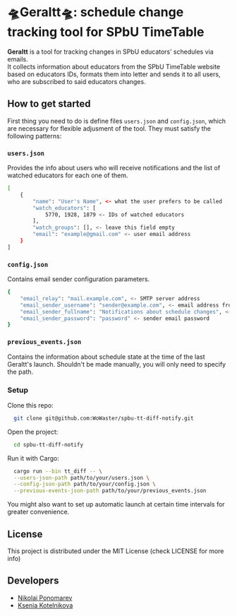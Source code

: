 # 🛸Geraltt🛸: schedule change tracking tool for SPbU TimeTable

**Geraltt** is a tool for tracking changes in SPbU educators’ schedules via emails.  
It collects information about educators from the SPbU TimeTable website based on educators IDs, formats them into letter and sends it to all users, who are subscribed to said educators changes.

## How to get started

First thing you need to do is define files `users.json` and `config.json`, which are necessary for flexible adjusment of the tool. They must satisfy the following patterns:

### `users.json`

Provides the info about users who will receive notifications and the list of watched educators for each one of them.

```bash
[
    {
        "name": "User's Name", <- what the user prefers to be called
        "watch_educators": [
            5770, 1928, 1879 <- IDs of watched educators
        ],
        "watch_groups": [], <- leave this field empty
        "email": "example@gmail.com" <- user email address
    }
]
```

### `config.json`

Contains email sender configuration parameters.

```bash
{
    "email_relay": "mail.example.com", <- SMTP server address
    "email_sender_username": "sender@example.com", <- email address from which the letters will be sent
    "email_sender_fullname": "Notifications about schedule changes", <- sender display name
    "email_sender_password": "password" <- sender email password
}
```

### `previous_events.json`

Contains the information about schedule state at the time of the last Geraltt's launch. Shouldn't be made manually, you will only need to specify the path.

### Setup

Clone this repo:
```bash
  git clone git@github.com:WoWaster/spbu-tt-diff-notify.git
```

Open the project:
```bash
  cd spbu-tt-diff-notify
```

Run it with Cargo:
```bash
  cargo run --bin tt_diff -- \
  --users-json-path path/to/your/users.json \
  --config-json-path path/to/your/config.json \
  --previous-events-json-path path/to/your/previous_events.json
```

You might also want to set up automatic launch at certain time intervals for greater convenience.

## License

This project is distributed under the MIT License (check LICENSE for more info)

## Developers
* [Nikolai Ponomarev](https://github.com/WoWaster)
* [Ksenia Kotelnikova](https://github.com/p1onerka)
